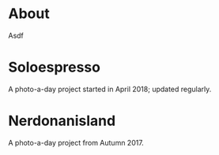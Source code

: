 # About
Asdf

# Soloespresso
A photo-a-day project started in April 2018; updated regularly.

# Nerdonanisland
A photo-a-day project from Autumn 2017.

